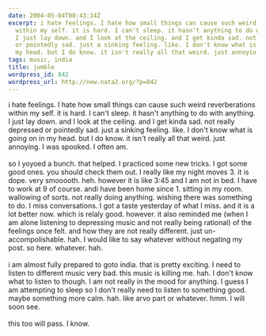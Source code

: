 ```yaml
---
date: 2004-05-04T08:43:14Z
excerpt: i hate feelings. I hate how small things can cause such weird reverberations
  within my self. it is hard. I can't sleep. it hasn't anything to do with anything.
  I just lay down. and I look at the ceiling. and I get kinda sad. not really depressed
  or pointedly sad. just a sinking feeling. like. I don't know what is going on in
  my head. but I do know. it isn't really all that weird. just annoyin...
tags: music, india
title: jumble
wordpress_id: 842
wordpress_url: http://new.nata2.org/?p=842
---
```


i hate feelings. I hate how small things can cause such weird reverberations within my self. it is hard. I can't sleep. it hasn't anything to do with anything. I just lay down. and I look at the ceiling. and I get kinda sad. not really depressed or pointedly sad. just a sinking feeling. like. I don't know what is going on in my head. but I do know. it isn't really all that weird. just annoying. I was spooked. I often am. <Br><br/>so I yoyoed a bunch. that helped. I practiced some new tricks. I got some good ones. you should check them out. I really like my night moves 3. it is dope. very smooooth. heh. however it is like 3:45 and I am not in bed. I have to work at 9 of course. andi have been home since 1. sitting in my room. wallowing of sorts. not really doing anything. wishing there was something to do. I miss conversations. I got a taste yesterday of what I miss. and it is a lot better now. which is relaly good. however. it also reminded me (when I am alone listening to depressing music and not really being rational) of the feelings once felt. and how they are not really different. just un-accompolishable. hah. I would like to say whatever without negating my post. so here. whatever. hah. <BR><br/>i am almost fully prepared to goto india. that is pretty exciting. I need to listen to different music very bad. this music is killing me. hah. I don't know what to listen to though.  I am not really in the mood for anything. I guess I am attempting to sleep so I don't really need to listen to something good. maybe something more calm. hah. like arvo part or whatever. hmm. I will soon see. <Br><br/>this too will pass. I know. 
